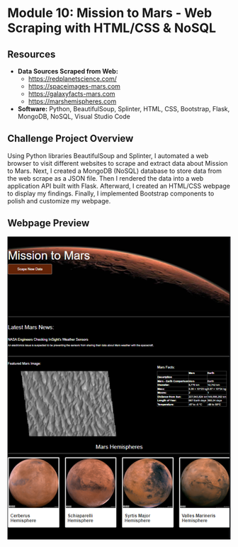 # Module 10: Mission to Mars - Web Scraping with HTML/CSS & NoSQL
## Resources

- **Data Sources Scraped from Web:** 
  - https://redplanetscience.com/
  - https://spaceimages-mars.com
  - https://galaxyfacts-mars.com
  - https://marshemispheres.com
- **Software:** Python, BeautifulSoup, Splinter, HTML, CSS, Bootstrap, Flask, MongoDB, NoSQL, Visual Studio Code

## Challenge Project Overview 

Using Python libraries BeautifulSoup and Splinter, I automated a web browser to visit different websites to scrape and extract data about Mission to Mars. Next, I created a MongoDB (NoSQL) database to store data from the web scrape as a JSON file. Then I rendered the data into a web application API built with Flask. Afterward, I created an HTML/CSS webpage to display my findings. Finally, I implemented Bootstrap components to polish and customize my webpage.

## **Webpage Preview**
![Webpage_Preview](apps/templates/images/webpage_preview.PNG)
